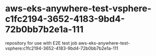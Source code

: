 # aws-eks-anywhere-test-vsphere-c1fc2194-3652-4183-9bd4-72b0bb7b2e1a-111
repository for use with E2E test job aws-eks-anywhere-test-vsphere:c1fc2194-3652-4183-9bd4-72b0bb7b2e1a-111
